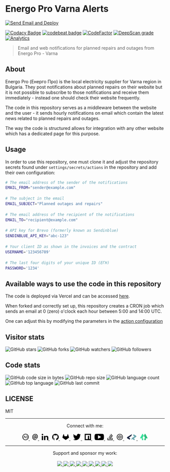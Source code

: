 # Energo Pro Varna Alerts

[![Send Email and Deploy](https://github.com/scriptex/energo-pro-alerts/actions/workflows/playwright.yml/badge.svg)](https://github.com/scriptex/energo-pro-alerts/actions/workflows/playwright.yml)

[![Codacy Badge](https://app.codacy.com/project/badge/Grade/16296604bcb64660a17f66310c10c06b)](https://app.codacy.com/gh/scriptex/energo-pro-alerts/dashboard?utm_source=gh&utm_medium=referral&utm_content=&utm_campaign=Badge_grade)
[![codebeat badge](https://codebeat.co/badges/153dd2d6-f6fb-481c-b3ac-a2b73edd907d)](https://codebeat.co/projects/github-com-scriptex-energo-pro-alerts-main)
[![CodeFactor](https://www.codefactor.io/repository/github/scriptex/energo-pro-alerts/badge)](https://www.codefactor.io/repository/github/scriptex/energo-pro-alerts)
[![DeepScan grade](https://deepscan.io/api/teams/3574/projects/29095/branches/936158/badge/grade.svg)](https://deepscan.io/dashboard#view=project&tid=3574&pid=29095&bid=936158)
[![Analytics](https://ga-beacon.atanas.info/api/analytics?account=UA-83446952-1&page=github.com/scriptex/energo-pro-alerts&pixel)](https://github.com/scriptex/energo-pro-alerts/)

> Email and web notifications for planned repairs and outages from Energo Pro - Varna

## About

Energo Pro (Енерго Про) is the local electricity supplier for Varna region in Bulgaria. They post notifications about planned repairs on their website but it is not possible to subscribe to those notifications and receive them immediately - instead one should check their website frequently.

The code in this repository serves as a middleware between the website and the user - it sends hourly notifications on email which contain the latest news related to planned repairs and outages.

The way the code is structured allows for integration with any other website which has a dedicated page for this purpose.

## Usage

In order to use this repository, one must clone it and adjust the repository secrets found under `settings/secrets/actions` in the repository and add their own configuration:

```sh
# The email address of the sender of the notifications
EMAIL_FROM="sender@example.com"

# The subject in the email
EMAIL_SUBJECT="Planned outages and repairs"

# The email address of the recipient of the notifications
EMAIL_TO="recipient@example.com"

# API key for Brevo (formerly known as Sendinblue)
SENDINBLUE_API_KEY="abc-123"

# Your client ID as shown in the invoices and the contract
USERNAME='123456789'

# The last four digits of your unique ID (ЕГН)
PASSWORD='1234'
```

## Available ways to use the code in this repository

The code is deployed via Vercel and can be accessed [here](https://energo-pro-alerts.atanas.info).

When forked and correctly set up, this repository creates a CRON job which sends an email at 0 (zero) o'clock each hour between 5:00 and 14:00 UTC.

One can adjust this by modifying the parameters in the [action configuration](https://github.com/scriptex/energo-pro-alerts/blob/main/.github/workflows/playwright.yml)

## Visitor stats

![GitHub stars](https://img.shields.io/github/stars/scriptex/energo-pro-alerts?style=social)
![GitHub forks](https://img.shields.io/github/forks/scriptex/energo-pro-alerts?style=social)
![GitHub watchers](https://img.shields.io/github/watchers/scriptex/energo-pro-alerts?style=social)
![GitHub followers](https://img.shields.io/github/followers/scriptex?style=social)

## Code stats

![GitHub code size in bytes](https://img.shields.io/github/languages/code-size/scriptex/energo-pro-alerts)
![GitHub repo size](https://img.shields.io/github/repo-size/scriptex/energo-pro-alerts?style=plastic)
![GitHub language count](https://img.shields.io/github/languages/count/scriptex/energo-pro-alerts?style=plastic)
![GitHub top language](https://img.shields.io/github/languages/top/scriptex/energo-pro-alerts?style=plastic)
![GitHub last commit](https://img.shields.io/github/last-commit/scriptex/energo-pro-alerts?style=plastic)

## LICENSE

MIT

---

<div align="center">
    Connect with me:
</div>

<br />

<div align="center">
    <a href="https://atanas.info">
        <img src="https://raw.githubusercontent.com/scriptex/socials/master/styled-assets/logo.svg" height="20" alt="">
    </a>
    &nbsp;
    <a href="mailto:hi@atanas.info">
        <img src="https://raw.githubusercontent.com/scriptex/socials/master/styled-assets/email.svg" height="20" alt="">
    </a>
    &nbsp;
    <a href="https://www.linkedin.com/in/scriptex/">
        <img src="https://raw.githubusercontent.com/scriptex/socials/master/styled-assets/linkedin.svg" height="20" alt="">
    </a>
    &nbsp;
    <a href="https://github.com/scriptex">
        <img src="https://raw.githubusercontent.com/scriptex/socials/master/styled-assets/github.svg" height="20" alt="">
    </a>
    &nbsp;
    <a href="https://gitlab.com/scriptex">
        <img src="https://raw.githubusercontent.com/scriptex/socials/master/styled-assets/gitlab.svg" height="20" alt="">
    </a>
    &nbsp;
    <a href="https://twitter.com/scriptexbg">
        <img src="https://raw.githubusercontent.com/scriptex/socials/master/styled-assets/twitter.svg" height="20" alt="">
    </a>
    &nbsp;
    <a href="https://www.npmjs.com/~scriptex">
        <img src="https://raw.githubusercontent.com/scriptex/socials/master/styled-assets/npm.svg" height="20" alt="">
    </a>
    &nbsp;
    <a href="https://www.youtube.com/user/scriptex">
        <img src="https://raw.githubusercontent.com/scriptex/socials/master/styled-assets/youtube.svg" height="20" alt="">
    </a>
    &nbsp;
    <a href="https://stackoverflow.com/users/4140082/atanas-atanasov">
        <img src="https://raw.githubusercontent.com/scriptex/socials/master/styled-assets/stackoverflow.svg" height="20" alt="">
    </a>
    &nbsp;
    <a href="https://codepen.io/scriptex/">
        <img src="https://raw.githubusercontent.com/scriptex/socials/master/styled-assets/codepen.svg" width="20" alt="">
    </a>
    &nbsp;
    <a href="https://profile.codersrank.io/user/scriptex">
        <img src="https://raw.githubusercontent.com/scriptex/socials/master/styled-assets/codersrank.svg" height="20" alt="">
    </a>
    &nbsp;
    <a href="https://linktr.ee/scriptex">
        <img src="https://raw.githubusercontent.com/scriptex/socials/master/styled-assets/linktree.svg" height="20" alt="">
    </a>
</div>

---

<div align="center">
Support and sponsor my work:
<br />
<br />
<a href="https://twitter.com/intent/tweet?text=Checkout%20this%20awesome%20developer%20profile%3A&url=https%3A%2F%2Fgithub.com%2Fscriptex&via=scriptexbg&hashtags=software%2Cgithub%2Ccode%2Cawesome" title="Tweet">
 <img src="https://img.shields.io/badge/Tweet-Share_my_profile-blue.svg?logo=twitter&color=38A1F3" />
</a>
<a href="https://paypal.me/scriptex" title="Donate on Paypal">
 <img src="https://img.shields.io/badge/Donate-Support_me_on_PayPal-blue.svg?logo=paypal&color=222d65" />
</a>
<a href="https://revolut.me/scriptex" title="Donate on Revolut">
 <img src="https://img.shields.io/endpoint?url=https://raw.githubusercontent.com/scriptex/scriptex/master/badges/revolut.json" />
</a>
<a href="https://patreon.com/atanas" title="Become a Patron">
 <img src="https://img.shields.io/badge/Become_Patron-Support_me_on_Patreon-blue.svg?logo=patreon&color=e64413" />
</a>
<a href="https://ko-fi.com/scriptex" title="Buy Me A Coffee">
 <img src="https://img.shields.io/badge/Donate-Buy%20me%20a%20coffee-yellow.svg?logo=ko-fi" />
</a>
<a href="https://liberapay.com/scriptex/donate" title="Donate on Liberapay">
 <img src="https://img.shields.io/liberapay/receives/scriptex?label=Donate%20on%20Liberapay&logo=liberapay" />
</a>

<a href="https://img.shields.io/endpoint?url=https://raw.githubusercontent.com/scriptex/scriptex/master/badges/bitcoin.json" title="Donate Bitcoin">
 <img src="https://img.shields.io/endpoint?url=https://raw.githubusercontent.com/scriptex/scriptex/master/badges/bitcoin.json" />
</a>
<a href="https://img.shields.io/endpoint?url=https://raw.githubusercontent.com/scriptex/scriptex/master/badges/etherium.json" title="Donate Etherium">
 <img src="https://img.shields.io/endpoint?url=https://raw.githubusercontent.com/scriptex/scriptex/master/badges/etherium.json" />
</a>
<a href="https://img.shields.io/endpoint?url=https://raw.githubusercontent.com/scriptex/scriptex/master/badges/shiba-inu.json" title="Donate Shiba Inu">
 <img src="https://img.shields.io/endpoint?url=https://raw.githubusercontent.com/scriptex/scriptex/master/badges/shiba-inu.json" />
</a>
</div>
